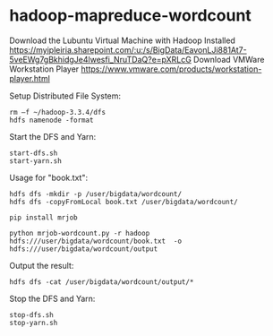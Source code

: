# hadoop-mapreduce-wordcount

Download the Lubuntu Virtual Machine with Hadoop Installed
https://myipleiria.sharepoint.com/:u:/s/BigData/EavonLJi881At7-5veEWg7gBkhidgJe4lwesfi_NruTDaQ?e=pXRLcG
Download VMWare Workstation Player
https://www.vmware.com/products/workstation-player.html

Setup Distributed File System:
```
rm –f ~/hadoop-3.3.4/dfs
hdfs namenode -format
```

Start the DFS and Yarn:
```
start-dfs.sh
start-yarn.sh
```

Usage for "book.txt":

```
hdfs dfs -mkdir -p /user/bigdata/wordcount/
hdfs dfs -copyFromLocal book.txt /user/bigdata/wordcount/

pip install mrjob

python mrjob-wordcount.py -r hadoop hdfs:///user/bigdata/wordcount/book.txt  -o hdfs:///user/bigdata/wordcount/output

```
Output the result:
```
hdfs dfs -cat /user/bigdata/wordcount/output/*
```

Stop the DFS and Yarn:
```
stop-dfs.sh
stop-yarn.sh
```
